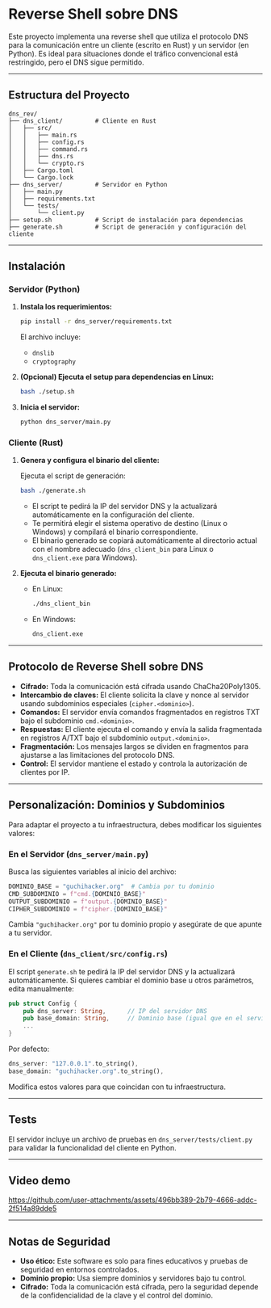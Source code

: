 # Reverse Shell sobre DNS

Este proyecto implementa una reverse shell que utiliza el protocolo DNS para la comunicación entre un cliente (escrito en Rust) y un servidor (en Python). Es ideal para situaciones donde el tráfico convencional está restringido, pero el DNS sigue permitido.

---

## Estructura del Proyecto

```
dns_rev/
├── dns_client/         # Cliente en Rust
│   ├── src/
│   │   ├── main.rs
│   │   ├── config.rs
│   │   ├── command.rs
│   │   ├── dns.rs
│   │   └── crypto.rs
│   ├── Cargo.toml
│   └── Cargo.lock
├── dns_server/         # Servidor en Python
│   ├── main.py
│   ├── requirements.txt
│   └── tests/
│       └── client.py
├── setup.sh            # Script de instalación para dependencias
├── generate.sh         # Script de generación y configuración del cliente
```

---

## Instalación

### Servidor (Python)

1. **Instala los requerimientos:**
   ```bash
   pip install -r dns_server/requirements.txt
   ```
   El archivo incluye:
   - `dnslib`
   - `cryptography`

2. **(Opcional) Ejecuta el setup para dependencias en Linux:**
   ```bash
   bash ./setup.sh
   ```

3. **Inicia el servidor:**
   ```bash
   python dns_server/main.py
   ```

### Cliente (Rust)

1. **Genera y configura el binario del cliente:**
   
   Ejecuta el script de generación:
   ```bash
   bash ./generate.sh
   ```
   - El script te pedirá la IP del servidor DNS y la actualizará automáticamente en la configuración del cliente.
   - Te permitirá elegir el sistema operativo de destino (Linux o Windows) y compilará el binario correspondiente.
   - El binario generado se copiará automáticamente al directorio actual con el nombre adecuado (`dns_client_bin` para Linux o `dns_client.exe` para Windows).

2. **Ejecuta el binario generado:**
   - En Linux:
     ```bash
     ./dns_client_bin
     ```
   - En Windows:
     ```cmd
     dns_client.exe
     ```

---

## Protocolo de Reverse Shell sobre DNS

- **Cifrado:** Toda la comunicación está cifrada usando ChaCha20Poly1305.
- **Intercambio de claves:** El cliente solicita la clave y nonce al servidor usando subdominios especiales (`cipher.<dominio>`).
- **Comandos:** El servidor envía comandos fragmentados en registros TXT bajo el subdominio `cmd.<dominio>`.
- **Respuestas:** El cliente ejecuta el comando y envía la salida fragmentada en registros A/TXT bajo el subdominio `output.<dominio>`.
- **Fragmentación:** Los mensajes largos se dividen en fragmentos para ajustarse a las limitaciones del protocolo DNS.
- **Control:** El servidor mantiene el estado y controla la autorización de clientes por IP.

---

## Personalización: Dominios y Subdominios

Para adaptar el proyecto a tu infraestructura, debes modificar los siguientes valores:

### En el Servidor (`dns_server/main.py`)

Busca las siguientes variables al inicio del archivo:
```python
DOMINIO_BASE = "guchihacker.org"  # Cambia por tu dominio
CMD_SUBDOMINIO = f"cmd.{DOMINIO_BASE}"
OUTPUT_SUBDOMINIO = f"output.{DOMINIO_BASE}"
CIPHER_SUBDOMINIO = f"cipher.{DOMINIO_BASE}"
```
Cambia `"guchihacker.org"` por tu dominio propio y asegúrate de que apunte a tu servidor.

### En el Cliente (`dns_client/src/config.rs`)

El script `generate.sh` te pedirá la IP del servidor DNS y la actualizará automáticamente. Si quieres cambiar el dominio base u otros parámetros, edita manualmente:
```rust
pub struct Config {
    pub dns_server: String,      // IP del servidor DNS
    pub base_domain: String,     // Dominio base (igual que en el servidor)
    ...
}
```
Por defecto:
```rust
dns_server: "127.0.0.1".to_string(),
base_domain: "guchihacker.org".to_string(),
```
Modifica estos valores para que coincidan con tu infraestructura.

---

## Tests

El servidor incluye un archivo de pruebas en `dns_server/tests/client.py` para validar la funcionalidad del cliente en Python.

---

## Video demo



https://github.com/user-attachments/assets/496bb389-2b79-4666-addc-2f514a89dde5


---

## Notas de Seguridad

- **Uso ético:** Este software es solo para fines educativos y pruebas de seguridad en entornos controlados.
- **Dominio propio:** Usa siempre dominios y servidores bajo tu control.
- **Cifrado:** Toda la comunicación está cifrada, pero la seguridad depende de la confidencialidad de la clave y el control del dominio. 
